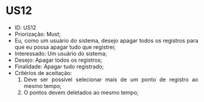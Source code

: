 # US12

<ul>
<li> ID: US12</li>
<li>Priorização: Must;</li>
<li align="justify">Eu, como um usuário do sistema, desejo apagar todos os registros para que eu possa apagar tudo que registrei;</li>
<li>Interessado: Um usuário do sistema;</li>
<li>Desejo: Apagar todos os registros;</li>
<li>Finalidade: Apagar tudo registrado;</li>
<li align="justify"> Critérios de aceitação:
    <ol>
    <li> Deve ser possível selecionar mais de um ponto de registro ao mesmo tempo;</li>
    <li> O pontos devem deletados ao mesmo tempo;</li>
    </ol>
</ul>